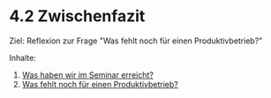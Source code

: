 # 4.2 Zwischenfazit

Ziel: Reflexion zur Frage "Was fehlt noch für einen Produktivbetrieb?"

Inhalte:

1. [Was haben wir im Seminar erreicht?](4-2-1-was-haben-wir-im-seminar-erreicht.md)
2. [Was fehlt noch für einen Produktivbetrieb?](4-2-2-was-fehlt-noch-fuer-einen-produktivbetrieb.md)

